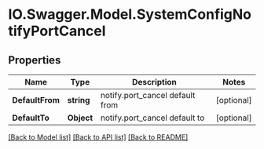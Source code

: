 # IO.Swagger.Model.SystemConfigNotifyPortCancel
## Properties

Name | Type | Description | Notes
------------ | ------------- | ------------- | -------------
**DefaultFrom** | **string** | notify.port_cancel default from | [optional] 
**DefaultTo** | **Object** | notify.port_cancel default to | [optional] 

[[Back to Model list]](../README.md#documentation-for-models) [[Back to API list]](../README.md#documentation-for-api-endpoints) [[Back to README]](../README.md)

